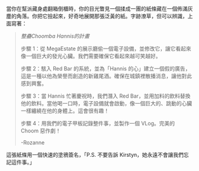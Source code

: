 當你在幫派藏身處翻箱倒櫃時，你的目光瞥見一個揉成一團的紙條藏在一個佈滿灰塵的角落。你把它撿起來，好奇地展開那張泛黃的紙。字跡潦草，但可以辨識，上面寫著：

> _整蠱Choomba Hannis的計畫_
>
> 步驟 1：從 MegaEstate 的展示廳偷一個電子設備，並修改它，讓它看起來像一個巨大的發光心臟。我們需要確保它看起來越可笑越好。
>
> 步驟 2：駭入 Red Bar 的系統，並為「Hannis 的心」建立一個假的廣告，這是一種以他為榮譽而創造的新雞尾酒。確保在城鎮裡散播消息，讓他對此感到興奮。
>
> 步驟 3：當 Hannis 忙著慶祝時，我們潛入 Red Bar，並用加料的飲料替換他的飲料。當他喝一口時，電子設備就會啟動，像一個巨大的、跳動的心臟一樣纏繞在他的身體上。這會很有趣！
>
> 步驟 4：用我們的電子甲板記錄整件事，並製作一個 VLog。完美的 Choom 惡作劇！
>
> -Rozanne

這張紙條用一個快速的塗鴉簽名，「P.S. 不要告訴 Kirstyn，她永遠不會讓我們忘記這件事。」
